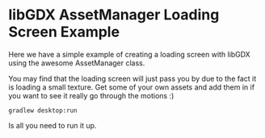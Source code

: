 # libGDX AssetManager Loading Screen Example

Here we have a simple example of creating a loading screen with libGDX using the awesome
AssetManager class.

You may find that the loading screen will just pass you by due to the fact it is loading a small texture.
Get some of your own assets and add them in if you want to see it really go through the motions :)

    gradlew desktop:run

Is all you need to run it up.